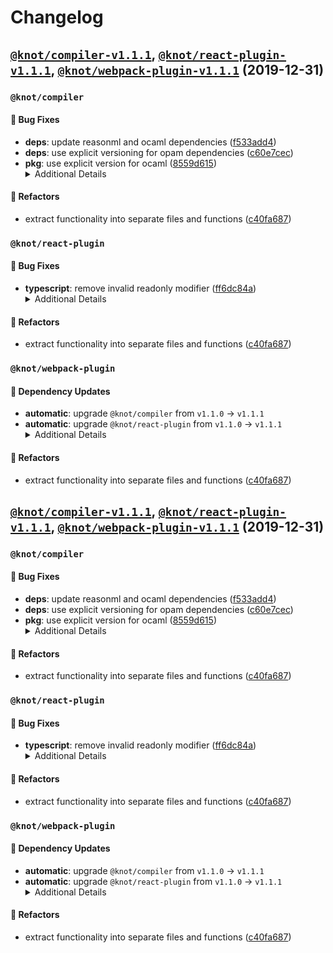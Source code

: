 # Changelog

<!-- INJECT CHANGELOG HERE -->

## [`@knot/compiler-v1.1.1`](https://github.com/effervescentia/knot/releases/tag/@knot/compiler-v1.1.1), [`@knot/react-plugin-v1.1.1`](https://github.com/effervescentia/knot/releases/tag/@knot/react-plugin-v1.1.1), [`@knot/webpack-plugin-v1.1.1`](https://github.com/effervescentia/knot/releases/tag/@knot/webpack-plugin-v1.1.1) (2019-12-31)

### `@knot/compiler`

#### :bug: Bug Fixes

- **deps**: update reasonml and ocaml dependencies ([f533add4](https://github.com/effervescentia/knot/commit/f533add4242e9d781ed1f911995e505cef475fda))
- **deps**: use explicit versioning for opam dependencies ([c60e7cec](https://github.com/effervescentia/knot/commit/c60e7cec965c200c3e4a2216f14bc8bbe241a05c))
- **pkg**: use explicit version for ocaml ([8559d615](https://github.com/effervescentia/knot/commit/8559d6152c8192950492b1e41c70a7d5784cfbb9))<details><summary>Additional Details</summary><p>
#### :muscle: Refactors

- extract functionality into separate files and functions ([c40fa687](https://github.com/effervescentia/knot/commit/c40fa6873c2678584680c274d6895ccf042a38ae))</p></details>

### `@knot/react-plugin`

#### :bug: Bug Fixes

- **typescript**: remove invalid readonly modifier ([ff6dc84a](https://github.com/effervescentia/knot/commit/ff6dc84a493a7eba722208d0891459323076a46b))<details><summary>Additional Details</summary><p>
#### :muscle: Refactors

- extract functionality into separate files and functions ([c40fa687](https://github.com/effervescentia/knot/commit/c40fa6873c2678584680c274d6895ccf042a38ae))</p></details>

### `@knot/webpack-plugin`

#### :link: Dependency Updates

- **automatic**: upgrade `@knot/compiler` from `v1.1.0` -> `v1.1.1`
- **automatic**: upgrade `@knot/react-plugin` from `v1.1.0` -> `v1.1.1`<details><summary>Additional Details</summary><p>
#### :muscle: Refactors

- extract functionality into separate files and functions ([c40fa687](https://github.com/effervescentia/knot/commit/c40fa6873c2678584680c274d6895ccf042a38ae))</p></details>

## [`@knot/compiler-v1.1.1`](https://github.com/effervescentia/knot/releases/tag/@knot/compiler-v1.1.1), [`@knot/react-plugin-v1.1.1`](https://github.com/effervescentia/knot/releases/tag/@knot/react-plugin-v1.1.1), [`@knot/webpack-plugin-v1.1.1`](https://github.com/effervescentia/knot/releases/tag/@knot/webpack-plugin-v1.1.1) (2019-12-31)

### `@knot/compiler`

#### :bug: Bug Fixes

- **deps**: update reasonml and ocaml dependencies ([f533add4](https://github.com/effervescentia/knot/commit/f533add4242e9d781ed1f911995e505cef475fda))
- **deps**: use explicit versioning for opam dependencies ([c60e7cec](https://github.com/effervescentia/knot/commit/c60e7cec965c200c3e4a2216f14bc8bbe241a05c))
- **pkg**: use explicit version for ocaml ([8559d615](https://github.com/effervescentia/knot/commit/8559d6152c8192950492b1e41c70a7d5784cfbb9))<details><summary>Additional Details</summary><p>
#### :muscle: Refactors

- extract functionality into separate files and functions ([c40fa687](https://github.com/effervescentia/knot/commit/c40fa6873c2678584680c274d6895ccf042a38ae))</p></details>

### `@knot/react-plugin`

#### :bug: Bug Fixes

- **typescript**: remove invalid readonly modifier ([ff6dc84a](https://github.com/effervescentia/knot/commit/ff6dc84a493a7eba722208d0891459323076a46b))<details><summary>Additional Details</summary><p>
#### :muscle: Refactors

- extract functionality into separate files and functions ([c40fa687](https://github.com/effervescentia/knot/commit/c40fa6873c2678584680c274d6895ccf042a38ae))</p></details>

### `@knot/webpack-plugin`

#### :link: Dependency Updates

- **automatic**: upgrade `@knot/compiler` from `v1.1.0` -> `v1.1.1`
- **automatic**: upgrade `@knot/react-plugin` from `v1.1.0` -> `v1.1.1`<details><summary>Additional Details</summary><p>
#### :muscle: Refactors

- extract functionality into separate files and functions ([c40fa687](https://github.com/effervescentia/knot/commit/c40fa6873c2678584680c274d6895ccf042a38ae))</p></details>